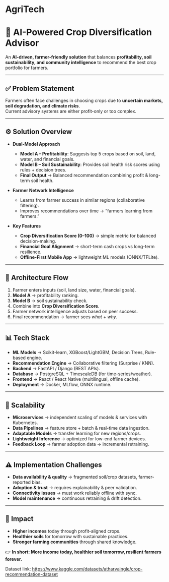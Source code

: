 # AgriTech
# 🌱 AI-Powered Crop Diversification Advisor  

An **AI-driven, farmer-friendly solution** that balances **profitability, soil sustainability, and community intelligence** to recommend the best crop portfolio for farmers.  

---

## ✅ Problem Statement  
Farmers often face challenges in choosing crops due to **uncertain markets, soil degradation, and climate risks**.  
Current advisory systems are either profit-only or too complex.  

---

## ⚙️ Solution Overview  
- **Dual-Model Approach**  
  - **Model A – Profitability**: Suggests top 5 crops based on soil, land, water, and financial goals.  
  - **Model B – Soil Sustainability**: Provides soil health risk scores using rules + decision trees.  
  - **Final Output** → Balanced recommendation combining profit & long-term soil health.  

- **Farmer Network Intelligence**  
  - Learns from farmer success in similar regions (collaborative filtering).  
  - Improves recommendations over time → “farmers learning from farmers.”  

- **Key Features**  
  - **Crop Diversification Score (0–100)** → simple metric for balanced decision-making.  
  - **Financial Goal Alignment** → short-term cash crops vs long-term resilience.  
  - **Offline-First Mobile App** → lightweight ML models (ONNX/TFLite).  

---

## 📐 Architecture Flow  
1. Farmer enters inputs (soil, land size, water, financial goals).  
2. **Model A** → profitability ranking.  
3. **Model B** → soil sustainability check.  
4. Combine into **Crop Diversification Score**.  
5. Farmer network intelligence adjusts based on peer success.  
6. Final recommendation → farmer sees *what* + *why*.  

---

## 📊 Tech Stack  
- **ML Models** → Scikit-learn, XGBoost/LightGBM, Decision Trees, Rule-based engine.  
- **Recommendation Engine** → Collaborative filtering (Surprise / KNN).  
- **Backend** → FastAPI / Django (REST APIs).  
- **Database** → PostgreSQL + TimescaleDB (for time-series/weather).  
- **Frontend** → React / React Native (multilingual, offline cache).  
- **Deployment** → Docker, MLflow, ONNX runtime.  

---

## 🚀 Scalability  
- **Microservices** → independent scaling of models & services with Kubernetes.  
- **Data Pipelines** → feature store + batch & real-time data ingestion.  
- **Adaptable Models** → transfer learning for new regions/crops.  
- **Lightweight Inference** → optimized for low-end farmer devices.  
- **Feedback Loop** → farmer adoption data → incremental retraining.  

---

## ⚠️ Implementation Challenges  
- **Data availability & quality** → fragmented soil/crop datasets, farmer-reported bias.  
- **Adoption & trust** → requires explainability & peer validation.  
- **Connectivity issues** → must work reliably offline with sync.  
- **Model maintenance** → continuous retraining & drift detection.  

---

## 🌟 Impact  
- **Higher incomes** today through profit-aligned crops.  
- **Healthier soils** for tomorrow with sustainable practices.  
- **Stronger farming communities** through shared knowledge.  

👉 **In short: More income today, healthier soil tomorrow, resilient farmers forever.**


Dataset link: https://www.kaggle.com/datasets/atharvaingle/crop-recommendation-dataset
